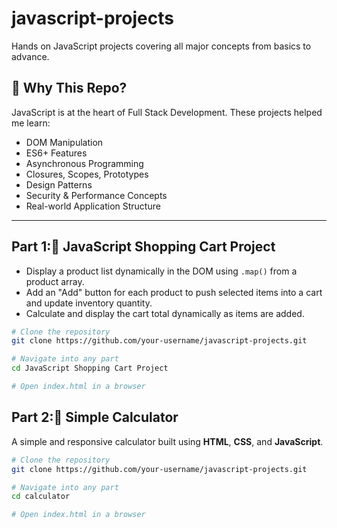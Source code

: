 # javascript-projects
Hands on JavaScript projects covering all major concepts from basics to advance.

## 🚀 Why This Repo?

JavaScript is at the heart of Full Stack Development. These projects helped me learn:
- DOM Manipulation
- ES6+ Features
- Asynchronous Programming
- Closures, Scopes, Prototypes
- Design Patterns
- Security & Performance Concepts
- Real-world Application Structure

---

## Part 1:🛒 JavaScript Shopping Cart Project

- Display a product list dynamically in the DOM using `.map()` from a product array.
- Add an "Add" button for each product to push selected items into a cart and update inventory quantity.
- Calculate and display the cart total dynamically as items are added.

```bash
# Clone the repository
git clone https://github.com/your-username/javascript-projects.git

# Navigate into any part
cd JavaScript Shopping Cart Project

# Open index.html in a browser
```
## Part 2:🧮 Simple Calculator

A simple and responsive calculator built using **HTML**, **CSS**, and **JavaScript**.

```bash
# Clone the repository
git clone https://github.com/your-username/javascript-projects.git

# Navigate into any part
cd calculator

# Open index.html in a browser
```

